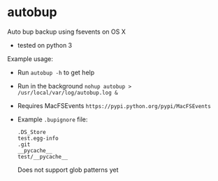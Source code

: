 
# autobup


Auto bup backup using fsevents on OS X


- tested on python 3


Example usage:


- Run `autobup -h` to get help


- Run in the background `nohup autobup > /usr/local/var/log/autobup.log &`


- Requires MacFSEvents `https://pypi.python.org/pypi/MacFSEvents`


- Example `.bupignore` file:

	```
	.DS_Store
	test.egg-info
	.git
	__pycache__
	test/__pycache__
	```

	Does not support glob patterns yet
